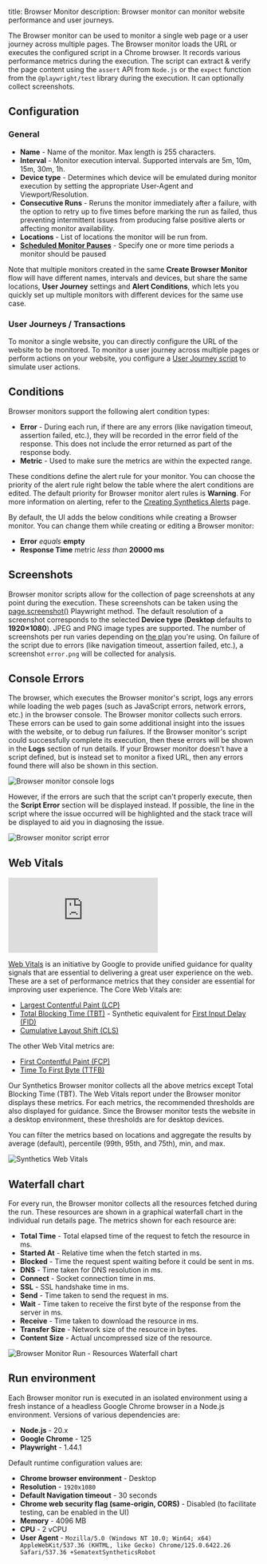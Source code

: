 title: Browser Monitor
description: Browser monitor can monitor website performance and user journeys.

The Browser monitor can be used to monitor a single web page or a user journey across multiple pages. The Browser monitor loads the URL or executes the configured script in a Chrome browser. It records various performance metrics during the execution. The script can extract & verify the page content using the `assert` API from `Node.js` or the `expect` function from the `@playwright/test` library during the execution. It can optionally collect screenshots.

## Configuration

### General

* **Name** - Name of the monitor. Max length is 255 characters.
* **Interval** - Monitor execution interval. Supported intervals are 5m, 10m, 15m, 30m, 1h.
* **Device type** - Determines which device will be emulated during monitor execution by setting the appropriate User-Agent and Viewport/Resolution.
* **Consecutive Runs** - Reruns the monitor immediately after a failure, with the option to retry up to five times before marking the run as failed, thus preventing intermittent issues from producing false positive alerts or affecting monitor availability.
* **Locations** - List of locations the monitor will be run from.
* **[Scheduled Monitor Pauses](/docs/synthetics/scheduled-pauses/)** - Specify one or more time periods a monitor should be paused

Note that multiple monitors created in the same **Create Browser Monitor** flow will have different names, intervals and devices, but share the same locations, **User Journey** settings and **Alert Conditions**, which lets you quickly set up multiple monitors with different devices for the same use case.

### User Journeys / Transactions

To monitor a single website, you can directly configure the URL of the website to be monitored. To monitor a user journey across multiple pages or perform actions on your website, you configure a [User Journey script](/docs/synthetics/user-journey-scripts/overview) to simulate user actions.

## Conditions

Browser monitors support the following alert condition types:

* **Error** - During each run, if there are any errors (like navigation timeout, assertion failed, etc.), they will be recorded in the error field of the response. This does not include the error returned as part of the response body. 
* **Metric** - Used to make sure the metrics are within the expected range. 

These conditions define the alert rule for your monitor. You can choose the priority of the alert rule right below the table where the alert conditions are edited. The default priority for Browser monitor alert rules is **Warning**. For more information on alerting, refer to the [Creating Synthetics Alerts](/docs/alerts/creating-synthetics-alerts/) page.

By default, the UI adds the below conditions while creating a Browser monitor. You can change them while creating or editing a Browser monitor:

* **Error** *equals* **empty**
* **Response Time** metric *less than* **20000 ms**

## Screenshots

Browser monitor scripts allow for the collection of page screenshots at any point during the execution. These screenshots can be taken using the [page.screenshot()](https://playwright.dev/docs/screenshots) Playwright method. The default resolution of a screenshot corresponds to the selected **Device type** (**Desktop** defaults to **1920&times;1080**). JPEG and PNG image types are supported. The number of screenshots per run varies depending on [the plan](https://sematext.com/pricing/#synthetics) you're using. On failure of the script due to errors (like navigation timeout, assertion failed, etc.), a screenshot `error.png` will be collected for analysis.

## Console Errors

The browser, which executes the Browser monitor's script, logs any errors while loading the web pages (such as JavaScript errors, network errors, etc.) in the browser console. The Browser monitor collects such errors. These errors can be used to gain some additional insight into the issues with the website, or to debug run failures. If the Browser monitor's script could successfully complete its execution, then these errors will be shown in the **Logs** section of run details. If your Browser monitor doesn't have a script defined, but is instead set to monitor a fixed URL, then any errors found there will also be shown in this section.

![Browser monitor console logs](/docs/images/synthetics/browser-monitor-logs.png)

However, if the errors are such that the script can't properly execute, then the **Script Error** section will be displayed instead. If possible, the line in the script where the issue occurred will be highlighted and the stack trace will be displayed to aid you in diagnosing the issue.

![Browser monitor script error](/docs/images/synthetics/browser-monitor-script-error.png)

## Web Vitals

<div class="video_container">
<iframe src="https://www.youtube.com/embed/pTswmgVWSH8" 
frameborder="0" allow="autoplay; encrypted-media" 
allowfullscreen class="video"></iframe>
</div>


[Web Vitals](https://web.dev/vitals/) is an initiative by Google to provide unified guidance for quality signals that are essential to delivering a great user experience on the web. These are a set of performance metrics that they consider are essential for improving user experience. The Core Web Vitals are:

* [Largest Contentful Paint (LCP)](https://web.dev/lcp/)
* [Total Blocking Time (TBT)](https://web.dev/tbt/) - Synthetic equivalent for [First Input Delay (FID)](https://web.dev/fid/)
* [Cumulative Layout Shift (CLS)](https://web.dev/cls/)

The other Web Vital metrics are:

* [First Contentful Paint (FCP)](https://web.dev/fcp/)
* [Time To First Byte (TTFB)](https://web.dev/time-to-first-byte/)

Our Synthetics Browser monitor collects all the above metrics except Total Blocking Time (TBT). The Web Vitals report under the Browser monitor displays these metrics. For each metrics, the recommended thresholds are also displayed for guidance. Since the Browser monitor tests the website in a desktop environment, these thresholds are for desktop devices.

You can filter the metrics based on locations and aggregate the results by average (default), percentile (99th, 95th, and 75th), min, and max.

![Synthetics Web Vitals](/docs/images/synthetics/web-vitals.png)

## Waterfall chart

For every run, the Browser monitor collects all the resources fetched during the run. These resources are shown in a graphical waterfall chart in the individual run details page. The metrics shown for each resource are:

* **Total Time** - Total elapsed time of the request to fetch the resource in ms.
* **Started At** - Relative time when the fetch started in ms.
* **Blocked** - Time the request spent waiting before it could be sent in ms.
* **DNS** - Time taken for DNS resolution in ms.
* **Connect** - Socket connection time in ms.
* **SSL** - SSL handshake time in ms.
* **Send** - Time taken to send the request in ms.
* **Wait** - Time taken to receive the first byte of the response from the server in ms.
* **Receive** - Time taken to download the resource in ms.
* **Transfer Size** - Network size of the resource in bytes.
* **Content Size** - Actual uncompressed size of the resource.

<img
  class="content-modal-image"
  alt="Browser Monitor Run - Resources Waterfall chart"
  src="/docs/images/synthetics/waterfall.png"
  title="Browser Run - Resources Waterfall Chart"
/>

## Run environment

Each Browser monitor run is executed in an isolated environment using a fresh instance of a headless Google Chrome browser in a Node.js environment. Versions of various dependencies are:

* **Node.js** - 20.x
* **Google Chrome** - 125
* **Playwright** - 1.44.1

Default runtime configuration values are:

* **Chrome browser environment** - Desktop
* **Resolution** - `1920x1080`
* **Default Navigation timeout** - 30 seconds
* **Chrome web security flag (same-origin, CORS)** - Disabled (to facilitate testing, can be enabled in the UI)
* **Memory** - 4096 MB
* **CPU** - 2 vCPU
* **User Agent** - `Mozilla/5.0 (Windows NT 10.0; Win64; x64) AppleWebKit/537.36 (KHTML, like Gecko) Chrome/125.0.6422.26 Safari/537.36 +SematextSyntheticsRobot`

